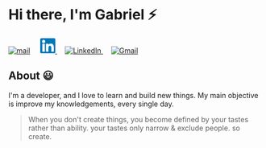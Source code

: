 # Hi there, I'm Gabriel ⚡️

<p>
     <a href="https://stackoverflow.com/users/13502073/gabriel-tiso-vinhas-de-brito"><img src="https://image.flaticon.com/icons/png/512/2111/2111628.png" width="30px" alt="mail"></a> &nbsp; &nbsp;
    <a href="https://www.linkedin.com/in/gabrieltiso"><img src="https://github.com/deut-erium/deut-erium/blob/master/assets/linkedin.svg" width="30px" alt="LinkedIn">     </a> &nbsp; &nbsp;
      <a href="https://codesandbox.io/u/Gabriel2233"><img src="https://camo.githubusercontent.com/237fa1e304ff8d669572cf96784308c87975d149/687474703a2f2f63646e2e656d6265642e6c792f70726f7669646572732f6c6f676f732f636f646573616e64626f782e706e67" width="30px" alt="LinkedIn">     </a> &nbsp; &nbsp;
      <a href="mailto:gabrieltisovinhasdebrito2@gmail.com"><img alt="Gmail" src="https://saberenemquimicaefisica.com.br/wp/wp-content/uploads/2019/05/gmail.png" title="Email" width="30px" /></a>
</p>

## About :smiley:

I'm a developer, and I love to learn and build new things. My main objective is improve my knowledgements, every single day. 



> When you don't create things, you become defined by your tastes rather than ability. your tastes only narrow & exclude people. so create.




 
